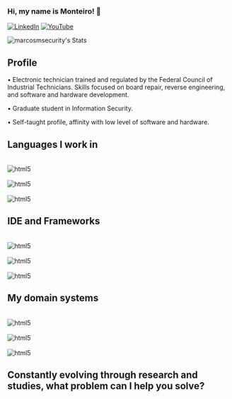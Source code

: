 ### Hi, my name is Monteiro! 🖖

[![LinkedIn](https://img.shields.io/badge/LinkedIn-0077B5?style=for-the-badge&logo=linkedin&logoColor=white)](https://www.linkedin.com/in/marcosmpro/)
[![YouTube](https://img.shields.io/badge/YouTube-FF0000?style=for-the-badge&logo=youtube&logoColor=white)](https://www.youtube.com/channel/UC8MYncZMfw-zGzoefx7pi3w)

![marcosmsecurity's Stats](https://github-readme-stats.vercel.app/api?username=marcosmsecurity&theme=dark&show_icons=true&hide_border=false&count_private=true)

## Profile
• Electronic technician trained and regulated by the Federal Council of Industrial Technicians. Skills focused on board repair, reverse engineering, and software and hardware development.

• Graduate student in Information Security.

• Self-taught profile, affinity with low level of software and hardware.

##
## Languages ​​I work in
<div style="display: inline_block"><br/>
<img align="center" alt="html5" src="https://img.shields.io/badge/assembly%20script-%23000000.svg?style=for-the-badge&logo=assemblyscript&logoColor=white"/>
</div>

<div style="display: inline_block"><br/>
<img align="center" alt="html5" src="https://img.shields.io/badge/Python-14354C?style=for-the-badge&logo=python&logoColor=white"/>
</div>
<div style="display: inline_block"><br/>
<img align="center" alt="html5" src="https://img.shields.io/badge/C-00599C?style=for-the-badge&logo=c&logoColor=white"/>

## IDE and Frameworks


<div style="display: inline_block"><br/>
<img align="center" alt="html5" src="https://img.shields.io/badge/Visual%20Studio%20Code-007ACC.svg?style=for-the-badge&logo=Visual-Studio-Code&logoColor=white"/>

<div style="display: inline_block"><br/>
<img align="center" alt="html5" src="https://img.shields.io/badge/Proteus-1C79B3.svg?style=for-the-badge&logo=Proteus&logoColor=white"/>
<div style="display: inline_block"><br/>
<img align="center" alt="html5" src="https://img.shields.io/badge/Arduino-00878F.svg?style=for-the-badge&logo=Arduino&logoColor=white"/>


## My domain systems
<div style="display: inline_block"><br/>
<img align="center" alt="html5" src="https://img.shields.io/badge/Windows-0078D6?style=for-the-badge&logo=windows&logoColor=white"/>

<div style="display: inline_block"><br/>
<img align="center" alt="html5" src="https://img.shields.io/badge/Android-3DDC84?style=for-the-badge&logo=android&logoColor=white"/>
<div style="display: inline_block"><br/>
<img align="center" alt="html5" src="https://img.shields.io/badge/Linux-FCC624?style=for-the-badge&logo=linux&logoColor=black"/>


## Constantly evolving through research and studies, what problem can I help you solve?
## 















